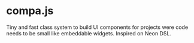 # compa.js
Tiny and fast class system to build UI components for projects were code needs to be small like embeddable widgets. Inspired on Neon DSL.
